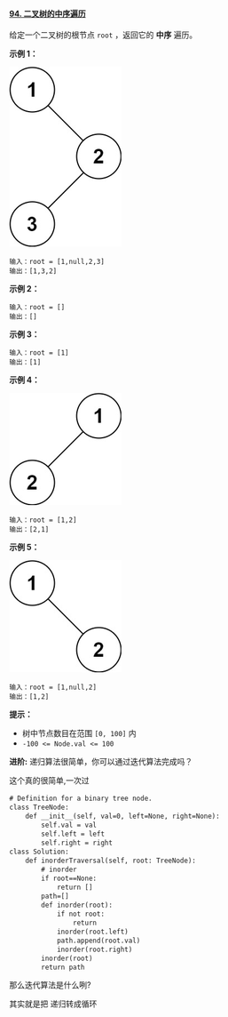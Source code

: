 #### [94. 二叉树的中序遍历](https://leetcode-cn.com/problems/binary-tree-inorder-traversal/)

给定一个二叉树的根节点 `root` ，返回它的 **中序** 遍历。

 

**示例 1：**

![img](README.assets/inorder_1.jpg)

```
输入：root = [1,null,2,3]
输出：[1,3,2]
```

**示例 2：**

```
输入：root = []
输出：[]
```

**示例 3：**

```
输入：root = [1]
输出：[1]
```

**示例 4：**

![img](README.assets/inorder_5.jpg)

```
输入：root = [1,2]
输出：[2,1]
```

**示例 5：**

![img](README.assets/inorder_4.jpg)

```
输入：root = [1,null,2]
输出：[1,2]
```

 

**提示：**

- 树中节点数目在范围 `[0, 100]` 内
- `-100 <= Node.val <= 100`

 

**进阶:** 递归算法很简单，你可以通过迭代算法完成吗？

这个真的很简单,一次过

```
# Definition for a binary tree node.
class TreeNode:
    def __init__(self, val=0, left=None, right=None):
        self.val = val
        self.left = left
        self.right = right
class Solution:
    def inorderTraversal(self, root: TreeNode):
        # inorder
        if root==None:
            return []
        path=[]
        def inorder(root):
            if not root:
                return
            inorder(root.left)
            path.append(root.val)
            inorder(root.right)
        inorder(root)
        return path
```

那么迭代算法是什么咧?

其实就是把 递归转成循环

